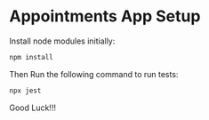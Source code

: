# Appointments App Setup

Install node modules initially:

```bash
npm install
```

Then Run the following command to run tests:

```bash
npx jest
```

Good Luck!!!
